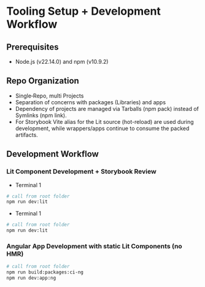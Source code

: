 # Tooling Setup + Development Workflow

## Prerequisites

- Node.js (v22.14.0) and npm (v10.9.2)

## Repo Organization

- Single‑Repo, multi Projects
- Separation of concerns with packages (Libraries) and apps
- Dependency of projects are managed via Tarballs (npm pack) instead of Symlinks (npm link).
- For Storybook Vite alias for the Lit source (hot-reload) are used during development, while wrappers/apps continue to consume the packed artifacts.

## Development Workflow

### Lit Component Development + Storybook Review

- Terminal 1

```bash
# call from root folder
npm run dev:lit
```

- Terminal 1

```bash
# call from root folder
npm run dev:lit
```

### Angular App Development with static Lit Components (no HMR)

```bash
# call from root folder
npm run build:packages:ci-ng
npm run dev:app:ng
```

